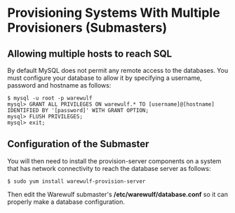 # Provisioning Systems With Multiple Provisioners (Submasters)

## Allowing multiple hosts to reach SQL

By default MySQL does not permit any remote access to the databases. You must configure your database to allow it by specifying a username, password and hostname as follows:

```
$ mysql -u root -p warewulf
mysql> GRANT ALL PRIVILEGES ON warewulf.* TO [username]@[hostname] IDENTIFIED BY '[password]' WITH GRANT OPTION;
mysql> FLUSH PRIVILEGES;
mysql> exit;
```

## Configuration of the Submaster

You will then need to install the provision-server components on a system that has network connectivity to reach the database server as follows:

```
$ sudo yum install warewulf-provision-server
```

Then edit the Warewulf submaster's **/etc/warewulf/database.conf** so it can properly make a database configuration.
